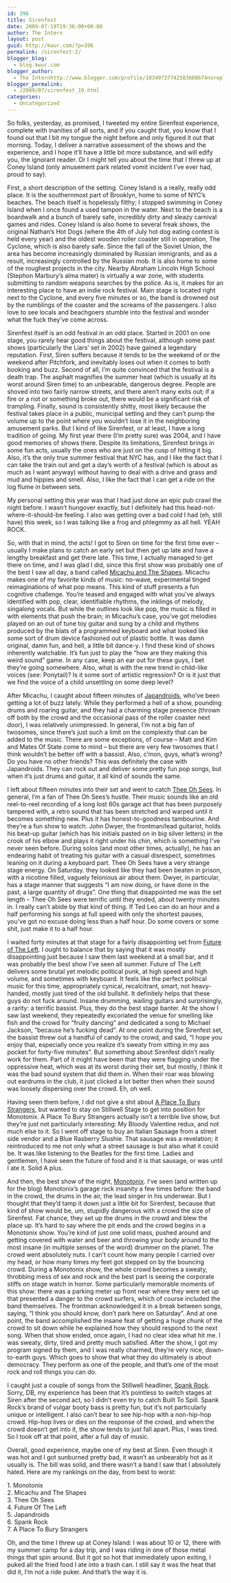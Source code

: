 ```yaml
---
id: 396
title: Sirenfest
date: 2009-07-19T19:36:00+00:00
author: The Intern
layout: post
guid: http://kwur.com/?p=396
permalink: /sirenfest-2/
blogger_blog:
  - blog.kwur.com
blogger_author:
  - The Internhttp://www.blogger.com/profile/10349737742583608674noreply@blogger.com
blogger_permalink:
  - /2009/07/sirenfest_19.html
categories:
  - Uncategorized
---
```

<div class="pf-content">
  <p>
    So folks, yesterday, as promised, I tweeted my entire Sirenfest experience, complete with inanities of all sorts, and if you caught that, you know that I found out that I bit my tongue the night before and only figured it out that morning. Today, I deliver a narrative assessment of the shows and the experience, and I hope it’ll have a little bit more substance, and will edify you, the ignorant reader. Or I might tell you about the time that I threw up at Coney Island (only amusement park related vomit incident I’ve ever had, proud to say).
  </p>
  
  <p>
    First, a short description of the setting. Coney Island is a really, really odd place. It is the southernmost part of Brooklyn, home to some of NYC’s beaches. The beach itself is hopelessly filthy; I stopped swimming in Coney Island when I once found a used tampon in the water. Next to the beach is a boardwalk and a bunch of barely safe, incredibly dirty and sleazy carnival games and rides. Coney Island is also home to several freak shows, the original Nathan’s Hot Dogs (where the 4th of July hot dog eating contest is held every year) and the oldest wooden roller coaster still in operation, The Cyclone, which is also barely safe. Since the fall of the Soviet Union, the area has become increasingly dominated by Russian immigrants, and as a result, increasingly controlled by the Russian mob. It is also home to some of the roughest projects in the city. Nearby Abraham Lincoln High School (Stephon Marbury’s alma mater) is virtually a war zone, with students submitting to random weapons searches by the police. As is, it makes for an interesting place to have an indie rock festival. Main stage is located right next to the Cyclone, and every five minutes or so, the band is drowned out by the rumblings of the coaster and the screams of the passengers. I also love to see locals and beachgoers stumble into the festival and wonder what the fuck they’ve come across.
  </p>
  
  <p>
    Sirenfest itself is an odd festival in an odd place. Started in 2001 on one stage, you rarely hear good things about the festival, although some past shows (particularly the Liars’ set in 2002) have gained a legendary reputation. First, Siren suffers because it tends to be the weekend of or the weekend after Pitchfork, and inevitably loses out when it comes to both booking and buzz. Second of all, I’m quite convinced that the festival is a death trap. The asphalt magnifies the summer heat (which is usually at its worst around Siren time) to an unbearable, dangerous degree. People are shoved into two fairly narrow streets, and there aren’t many exits out; if a fire or a riot or something broke out, there would be a significant risk of trampling. Finally, sound is consistently shitty, most likely because the festival takes place in a public, municipal setting and they can’t pump the volume up to the point where you wouldn’t lose it in the neighboring amusement parks. But I kind of like Sirenfest, or at least, I have a long tradition of going. My first year there (I’m pretty sure) was 2004, and I have good memories of shows there. Despite its limitations, Sirenfest brings in some fun acts, usually the ones who are just on the cusp of hitting it big. Also, it’s the only true summer festival that NYC has, and I like the fact that I can take the train out and get a day’s worth of a festival (which is about as much as I want anyway) without having to deal with a drive and grass and mud and hippies and smell. Also, I like the fact that I can get a ride on the log flume in between sets.
  </p>
  
  <p>
    My personal setting this year was that I had just done an epic pub crawl the night before. I wasn’t hungover exactly, but I definitely had this head-not-where-it-should-be feeling. I also was getting over a bad cold I had (eh, still have) this week, so I was talking like a frog and phlegmmy as all hell. YEAH ROCK.
  </p>
  
  <p>
    So, with that in mind, the acts! I got to Siren on time for the first time ever – usually I make plans to catch an early set but then get up late and have a lengthy breakfast and get there late. This time, I actually managed to get there on time, and I was glad I did, since this first show was probably one of the best I saw all day, a band called <a href="http://www.myspace.com/micayomusic">Micachu and The Shapes</a>. Micachu makes one of my favorite kinds of music: no-wave, experimental tinged reimaginations of what pop means. This kind of stuff presents a fun cognitive challenge. You’re teased and engaged with what you’ve always identified with pop, clear, identifiable rhythms, the inklings of melody, singalong vocals. But while the outlines look like pop, the music is filled in with elements that push the brain; in Micachu’s case, you’ve got melodies played on an out of tune toy guitar and sung by a child and rhythms produced by the blats of a programmed keyboard and what looked like some sort of drum device fashioned out of plastic bottle. It was damn original, damn fun, and hell, a little bit dance-y. I find these kind of shows inherently watchable. It’s fun just to play the “how are they making this weird sound” game. In any case, keep an ear out for these guys, I bet they’re going somewhere. Also, what is with the new trend in child-like voices (see: Ponytail)? Is it some sort of artistic regression? Or is it just that we find the voice of a child unsettling on some deep level?
  </p>
  
  <p>
    After Micachu, I caught about fifteen minutes of <a href="http://www.myspace.com/japandroids">Japandroids</a>, who’ve been getting a lot of buzz lately. While they performed a hell of a show, pounding drums and roaring guitar, and they had a charming stage presence (thrown off both by the crowd and the occasional pass of the roller coaster next door), I was relatively unimpressed. In general, I’m not a big fan of twosomes, since there’s just such a limit on the complexity that can be added to the music. There are some exceptions, of course – Matt and Kim and Mates Of State come to mind – but there are very few twosomes that I think wouldn’t be better off with a bassist. Also, c’mon, guys, what’s wrong? Do you have no other friends? This was definitely the case with Japandroids. They can rock out and deliver some pretty fun pop songs, but when it’s just drums and guitar, it all kind of sounds the same.
  </p>
  
  <p>
    I left about fifteen minutes into their set and went to catch <a href="http://www.myspace.com/ohsees">Thee Oh Sees</a>. In general, I’m a fan of Thee Oh Sees’s hustle. Their music sounds like an old reel-to-reel recording of a long lost 60s garage act that has been purposely tampered with, a retro sound that has been stretched and warped until it becomes something new. Plus it has honest-to-goodness tambourine. And they’re a fun show to watch. John Dwyer, the frontman/lead guitarist, holds his beat-up guitar (which has his initials pasted on in big silver letters) in the crook of his elbow and plays it right under his chin, which is something I’ve never seen before. During solos (and most other times, actually), he has an endearing habit of treating his guitar with a casual disrespect, sometimes leaning on it during a keyboard part. Thee Oh Sees have a very strange stage energy. On Saturday. they looked like they had been beaten in prison, with a nicotine filled, vaguely felonious air about them. Dwyer, in particular, has a stage manner that suggests “I am now doing, or have done in the past, a large quantity of drugs”. One thing that disappointed me was the set length – Thee Oh Sees were terrific until they ended, about twenty minutes in. I really can’t abide by that kind of thing. If Ted Leo can do an hour and a half performing his songs at full speed with only the shortest pauses, you’ve got no excuse doing less than a half hour. Do some covers or some shit, just make it to a half hour.
  </p>
  
  <p>
    I waited forty minutes at that stage for a fairly disappointing set from <a href="http://www.myspace.com/futureoftheleft">Future of The Left</a>. I ought to balance that by saying that it was mostly disappointing just because I saw them last weekend at a small bar, and it was probably the best show I’ve seen all summer. Future of The Left delivers some brutal yet melodic political punk, at high speed and high volume, and sometimes with keyboard. It feels like the perfect political music for this time, appropriately cynical, recalcitrant, smart, not heavy-handed, mostly just tired of the old bullshit. It definitely helps that these guys do not fuck around. Insane drumming, wailing guitars and surprisingly, a rarity: a terrific bassist. Plus, they do the best stage banter. At the show I saw last weekend, they repeatedly excoriated the venue for smelling like fish and the crowd for “fruity dancing” and dedicated a song to Michael Jackson, “because he’s fucking dead”. At one point during the Sirenfest set, the bassist threw out a handful of candy to the crowd, and said, “I hope you enjoy that, especially once you realize it’s sweaty from sitting in my ass pocket for forty-five minutes”. But something about Sirenfest didn’t really work for them. Part of it might have been that they were flagging under the oppressive heat, which was at its worst during their set, but mostly, I think it was the bad sound system that did them in. When their roar was blowing out eardrums in the club, it just clicked a lot better then when their sound was loosely dispersing over the crowd. Eh, oh well.
  </p>
  
  <p>
    Having seen them before, I did not give a shit about <a href="http://www.myspace.com/aplacetoburystrangers">A Place To Bury Strangers</a>, but wanted to stay on Stillwell Stage to get into position for Monotonix. A Place To Bury Strangers actually isn’t a terrible live show, but they’re just not particularly interesting: My Bloody Valentine redux, and not much else to it. So I went off stage to buy an Italian Sausage from a street side vendor and a Blue Rasberry Slushie. That sausage was a revelation; it reintroduced to me not only what a street sausage is but also what it could be. It was like listening to the Beatles for the first time. Ladies and gentlemen, I have seen the future of food and it is that sausage, or was until I ate it. Solid A plus.
  </p>
  
  <p>
    And then, the best show of the night, <a href="http://www.myspace.com/monotonix">Monotonix</a>. I’ve seen (and written up for the blog) Monotonix’s garage rock insanity a few times before: the band in the crowd, the drums in the air, the lead singer in his underwear. But I thought that they’d tamp it down just a little bit for Sirenfest, because that kind of show would be, um, stupidly dangerous with a crowd the size of Sirenfest. Fat chance, they set up the drums in the crowd and blew the place up. It’s hard to say where the pit ends and the crowd begins in a Monotonix show. You’re kind of just one solid mass, pushed around and getting covered with water and beer and throwing your body around to the most insane (in multiple senses of the word) drummer on the planet. The crowd went absolutely nuts. I can’t count how many people I carried over my head, or how many times my feet got stepped on by the bouncing crowd. During a Monotonix show, the whole crowd becomes a sweaty, throbbing mess of sex and rock and the best part is seeing the corporate stiffs on stage watch in horror. Some particularly memorable moments of this show: there was a parking meter up front near where they were set up that presented a danger to the crowd surfers, which of course included the band themselves. The frontman acknowledged it in a break between songs, saying, “I think you should know, don’t park here on Saturday”. And at one point, the band accomplished the insane feat of getting a huge chunk of the crowd to sit down while he explained how they should respond to the next song. When that show ended, once again, I had no clear idea what hit me. I was sweaty, dirty, tired and pretty much satisfied. After the show, I got my program signed by them, and I was really charmed, they’re very nice, down-to-earth guys. Which goes to show that what they do ultimately is about democracy. They perform as one of the people, and that’s one of the most rock and roll things you can do.
  </p>
  
  <p>
    I caught just a couple of songs from the Stillwell headliner, <a href="http://www.myspace.com/spankrock">Spank Rock</a>. Sorry, DB, my experience has been that it’s pointless to switch stages at Siren after the second act, so I didn’t even try to catch Built To Spill. Spank Rock’s brand of vulgar booty bass is pretty fun, but it’s not particularly unique or intelligent. I also can’t bear to see hip-hop with a non-hip-hop crowd. Hip-hop lives or dies on the response of the crowd, and when the crowd doesn’t get into it, the show tends to just fall apart. Plus, I was tired. So I took off at that point, after a full day of music.
  </p>
  
  <p>
    Overall, good experience, maybe one of my best at Siren. Even though it was hot and I got sunburned pretty bad, it wasn’t as unbearably hot as it usually is. The bill was solid, and there wasn’t a band I saw that I absolutely hated. Here are my rankings on the day, from best to worst:
  </p>
  
  <p>
    1. Monotonix<br />2. Micachu and The Shapes<br />3. Thee Oh Sees<br />4. Future Of The Left<br />5. Japandroids<br />6. Spank Rock<br />7. A Place To Bury Strangers
  </p>
  
  <p>
    Oh, and the time I threw up at Coney Island: I was about 10 or 12, there with my summer camp for a day trip, and I was riding in one of those metal things that spin around. But it got so hot that immediately upon exiting, I puked all the fried food I ate into a trash can. I still say it was the heat that did it, I’m not a ride puker. And that’s the way it is.
  </p>
</div>